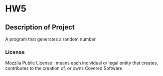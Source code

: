 # HW5

## Description of Project
A program that generates a random number 

### License
Mozzila Public License : means each individual or legal entity that creates, contributes to
    the creation of, or owns Covered Software

